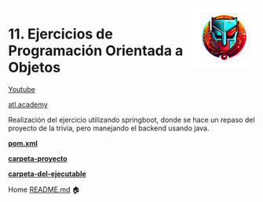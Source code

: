 [//]: # (Andrés Segura - Andr7st | github https://github.com/Andr7st)

<img src="../../project-resources/logo.png" align="right" />

# 11. Ejercicios de Programación Orientada a Objetos


[Youtube](https://www.youtube.com/watch?v=aOo9SF4fSVo)

[atl.academy](https://atl.academy/bootcamp/java/ejercicios-de-programacion-orientada-a-objetos/)

Realización del ejercicio utilizando springboot, donde se hace un repaso del proyecto de la trivia, 
pero manejando el backend usando java.

[]()

[**pom.xml**](./springboot-app/pom.xml)

[**carpeta-proyecto**](./springboot-app/)

[**carpeta-del-ejecutable**](./springboot-app/src/main/java/com/andr7st/sb/app/)

Home [README.md](../../README.md) 🏠

[//]: # (Andrés Segura - Andr7st | github https://github.com/Andr7st)
